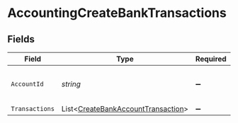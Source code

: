# AccountingCreateBankTransactions


## Fields

| Field                                                                                         | Type                                                                                          | Required                                                                                      | Description                                                                                   | Example                                                                                       |
| --------------------------------------------------------------------------------------------- | --------------------------------------------------------------------------------------------- | --------------------------------------------------------------------------------------------- | --------------------------------------------------------------------------------------------- | --------------------------------------------------------------------------------------------- |
| `AccountId`                                                                                   | *string*                                                                                      | :heavy_minus_sign:                                                                            | Unique identifier for a bank account.                                                         | 13d946f0-c5d5-42bc-b092-97ece17923ab                                                          |
| `Transactions`                                                                                | List<[CreateBankAccountTransaction](../../Models/Components/CreateBankAccountTransaction.md)> | :heavy_minus_sign:                                                                            | N/A                                                                                           |                                                                                               |